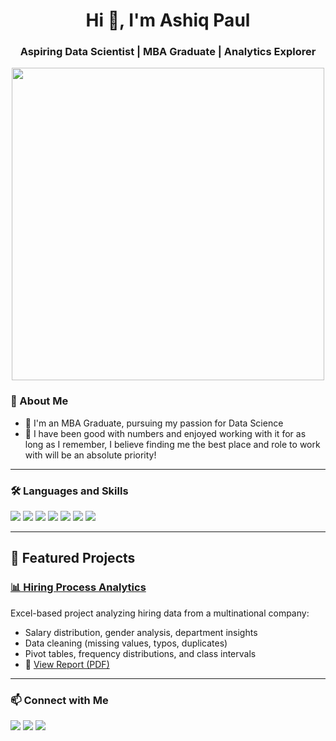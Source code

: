 <!-- Profile Header -->
<h1 align="center">Hi 👋, I'm Ashiq Paul</h1>
<h3 align="center">Aspiring Data Scientist | MBA Graduate | Analytics Explorer</h3>

<!-- Banner or GIF -->
<p align="center">
  <img src="https://media.giphy.com/media/qgQUggAC3Pfv687qPC/giphy.gif" width="500"/>
</p>

<!-- About Me -->
### 🧠 About Me

- 🔭 I'm an MBA Graduate, pursuing my passion for Data Science
- 🌱 I have been good with numbers and enjoyed working with it for as long as I 
      remember, I believe finding me the best place and role to work with will be an 
      absolute priority!
<!-- - 👯 -->

---

### 🛠️ Languages and Skills

<p align="left">
  <img src="https://img.shields.io/badge/Python-3776AB?style=for-the-badge&logo=python&logoColor=white"/>
  <img src="https://img.shields.io/badge/Pandas-150458?style=for-the-badge&logo=pandas&logoColor=white"/>
  <img src="https://img.shields.io/badge/Numpy-013243?style=for-the-badge&logo=numpy&logoColor=white"/>
  <img src="https://img.shields.io/badge/R-276DC3?style=for-the-badge&logo=r&logoColor=white"/>
  <img src="https://img.shields.io/badge/MySQL-4479A1?style=for-the-badge&logo=mysql&logoColor=white"/>
  <img src="https://img.shields.io/badge/SQLite-07405E?style=for-the-badge&logo=sqlite&logoColor=white"/>
  <!--<img src="https://img.shields.io/badge/BigQuery-4285F4?style=for-the-badge&logo=googlecloud&logoColor=white"/>-->
  <img src="https://img.shields.io/badge/Tableau-E97627?style=for-the-badge&logo=tableau&logoColor=white"/>
  <!--<img src="https://img.shields.io/badge/Power BI-F2C811?style=for-the-badge&logo=powerbi&logoColor=black"/>-->
</p>

---

## 🚀 Featured Projects

### [📊 Hiring Process Analytics](https://github.com/HARMFULGRUB/Hiring-Process-Analytics)
Excel-based project analyzing hiring data from a multinational company:
- Salary distribution, gender analysis, department insights
- Data cleaning (missing values, typos, duplicates)
- Pivot tables, frequency distributions, and class intervals
- 📄 [View Report (PDF)](https://github.com/HARMFULGRUB/Hiring-Process-Analytics/blob/main/Hiring%20Process%20Analytics.pdf)

---

<!--### 📊 GitHub Stats

<p align="center">
  <img src="https://github-readme-stats.vercel.app/api?username=YOUR_USERNAME&show_icons=true&theme=tokyonight" width="45%" />
  <img src="https://github-readme-stats.vercel.app/api/top-langs/?username=YOUR_USERNAME&layout=compact&theme=tokyonight" width="45%" />
</p>

--- -->

### 📫 Connect with Me

<p align="left">
  <a href="https://linkedin.com/in/ashiqpaul/" target="_blank"><img src="https://img.shields.io/badge/-LinkedIn-blue?logo=linkedin&style=for-the-badge"></a>
  <a href="mailto:ashiqpaul@gmail.com"><img src="https://img.shields.io/badge/-Gmail-D14836?style=for-the-badge&logo=gmail&logoColor=white"></a>
  <a href="https://www.instagram.com/harmfulgrub/"><img src="https://img.shields.io/badge/-Instagram-E4405F?style=for-the-badge&logo=instagram&logoColor=white"></a>
</p>
